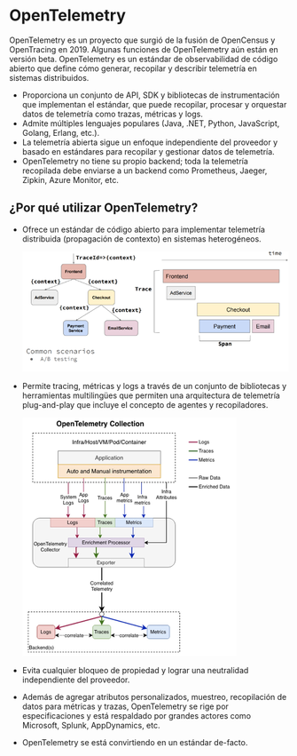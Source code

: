 # OpenTelemetry

OpenTelemetry es un proyecto que surgió de la fusión de OpenCensus y OpenTracing en 2019. Algunas funciones de OpenTelemetry aún están en versión beta.
OpenTelemetry es un estándar de observabilidad de código abierto que define cómo generar, recopilar y describir telemetría en sistemas distribuidos.

- Proporciona un conjunto de API, SDK y bibliotecas de instrumentación que implementan el estándar, que puede recopilar, procesar y orquestar datos de telemetría como trazas, métricas y logs.
- Admite múltiples lenguajes populares (Java, .NET, Python, JavaScript, Golang, Erlang, etc.).
- La telemetría abierta sigue un enfoque independiente del proveedor y basado en estándares para recopilar y gestionar datos de telemetría.
- OpenTelemetry no tiene su propio backend; toda la telemetría recopilada debe enviarse a un backend como Prometheus, Jaeger, Zipkin, Azure Monitor, etc.

## ¿Por qué utilizar OpenTelemetry?

- Ofrece un estándar de código abierto para implementar telemetría distribuida (propagación de contexto) en sistemas heterogéneos.

  ![Automatic and Manual Telemetry](../images/contextpropagation.png)

- Permite tracing, métricas y logs a través de un conjunto de bibliotecas y herramientas multilingües que permiten una arquitectura de telemetría plug-and-play que incluye el concepto de agentes y recopiladores.

  ![Collectors option](../images/newarchitecture.png)

- Evita cualquier bloqueo de propiedad y lograr una neutralidad independiente del proveedor.
- Además de agregar atributos personalizados, muestreo, recopilación de datos para métricas y trazas, OpenTelemetry se rige por especificaciones y está respaldado por grandes actores como Microsoft, Splunk, AppDynamics, etc.
- OpenTelemetry se está convirtiendo en un estándar de-facto.
